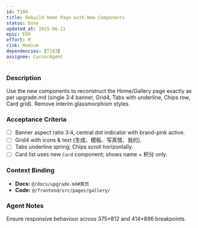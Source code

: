 ```yaml
---
id: T104
title: Rebuild Home Page with New Components
status: Done
updated_at: 2025-06-11
epic: E09
effort: M
risk: Medium
dependencies: [T103]
assignee: CursorAgent
---
```


### Description

Use the new components to reconstruct the Home/Gallery page exactly as per upgrade.md (single 3:4 banner, Grid4, Tabs with underline, Chips row, Card grid). Remove interim glassmorphism styles.

### Acceptance Criteria

- [ ] Banner aspect ratio 3:4, central dot indicator with brand-pink active.
- [ ] Grid4 with icons & text (生成、模板、写真馆、我的).
- [ ] Tabs underline spring; Chips scroll horizontally.
- [ ] Card list uses new `Card` component; shows name + 积分 only.

### Context Binding

- **Docs:** `@/docs/upgrade.md#首页`
- **Code:** `@/frontend/src/pages/gallery/`

### Agent Notes

Ensure responsive behaviour across 375×812 and 414×896 breakpoints. 